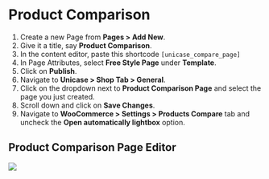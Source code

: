 # Product Comparison

1. Create a new Page from **Pages > Add New**.
2. Give it a title, say **Product Comparison**.
3. In the content editor, paste this shortcode `[unicase_compare_page]`
4. In Page Attributes, select **Free Style Page** under **Template**.
5. Click on **Publish**.
6. Navigate to **Unicase > Shop Tab > General**.
7. Click on the dropdown next to **Product Comparison Page** and select the page you just created.
8. Scroll down and click on **Save Changes**.
9. Navigate to **WooCommerce > Settings > Products Compare** tab and uncheck the **Open automatically lightbox** option.

## Product Comparison Page Editor

![](http://transvelo.github.io/docs/unicase/images/page-product-comparison.png)




